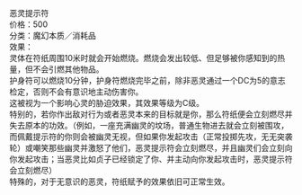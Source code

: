 <title>恶灵提示符</title>
<meta name="GENERATOR" content="WinCHM">
<meta http-equiv="Content-Type" content="text/html; charset=gb2312">
<br>恶灵提示符
<br>价格：500
<br>分类：魔幻本质／消耗品
<br>效果：
<br>    灵体在符纸周围10米时就会开始燃烧。燃烧会发出较低、但足够被你感知到的热量，但不会引燃其他物品。
<br>    护身符可以燃烧10分钟，护身符燃烧完毕之前，除非恶灵通过一个DC为5的意志检定，否则不会有意识地主动伤害你。
<br>    这被视为一个影响心灵的胁迫效果，其效果等级为C级。
<br>    特别的，若你作出敌对行为或者恶灵本来的目标就是你，那么符纸便会立刻燃尽并失去原本的功效。（例如，一座充满幽灵的坟场，普通生物进去就会立刻被围攻，而佩戴提示符的你则会被幽灵无视，但如果你发起攻击（正常投掷先攻，无无突袭轮）或嘲笑那些幽灵并激怒了他们，恶灵提示符会立刻燃尽，并且幽灵们会立刻向你发起攻击；当恶灵比如贞子已经锁定了你、并主动向你发起攻击时，恶灵提示符会立刻燃尽）
<br>    特殊的，对于无意识的恶灵，符纸赋予的效果依旧可正常生效。